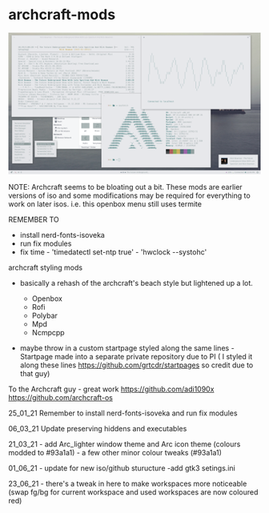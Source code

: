 # archcraft-mods

![Screenshot](scrot-2021-06-12-49-1920x1080.png)

NOTE: Archcraft seems to be bloating out a bit. These mods are earlier versions of iso and some modifications may be required for everything to work on later isos. i.e. this openbox menu still uses termite

REMEMBER TO
- install nerd-fonts-isoveka
- run fix modules
- fix time	- 'timedatectl set-ntp true'	- 'hwclock --systohc'

archcraft styling  mods
 - basically a rehash of the archcraft's beach style but lightened up a lot. 
 
   - Openbox
   - Rofi
   - Polybar
   - Mpd
   - Ncmpcpp
 
 - maybe throw in a custom startpage styled along the same lines - Startpage made into a separate private repository due to PI ( I styled it along these lines https://github.com/grtcdr/startpages so credit due to that guy)
 
To the Archcraft guy - great work  https://github.com/adi1090x  https://github.com/archcraft-os

25_01_21 Remember to install nerd-fonts-isoveka and run fix modules

06_03_21 Update preserving hiddens and executables 

21_03_21 - add Arc_lighter window theme and Arc icon theme (colours modded to #93a1a1)
				- a few other minor colour tweaks (#93a1a1)
				
01_06_21 - update for new iso/github sturucture -add gtk3 setings.ini

23_06_21 - there's a tweak in here to make workspaces more noticeable (swap fg/bg for current workspace and used workspaces are now coloured red)
